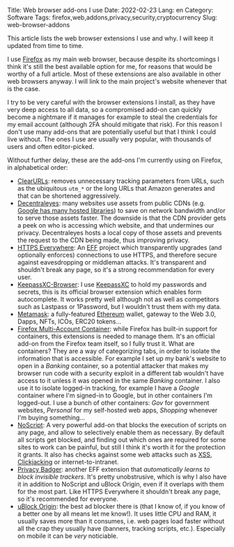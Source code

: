 Title: Web browser add-ons I use
Date: 2022-02-23
Lang: en
Category: Software
Tags: firefox,web,addons,privacy,security,cryptocurrency
Slug: web-browser-addons

This article lists the web browser extensions I use and why. I will keep it updated from
time to time.

I use [Firefox](https://www.mozilla.org/en-US/firefox/new/) as my main web browser,
because despite its shortcomings I think it's still the best available option for me, for
reasons that would be worthy of a full article. Most of these extensions are also
available in other web browsers anyway. I will link to the main project's website whenever
that is the case.

I try to be very careful with the browser extensions I install, as they have very deep
access to all data, so a compromised add-on can quickly become a nightmare if it manages
for example to steal the credentials for my email account (although 2FA should mitigate
that risk). For this reason I don't use many add-ons that are potentially useful but that
I think I could live without. The ones I use are usually very popular, with thousands of
users and often editor-picked.

Without further delay, these are the add-ons I'm currently using on Firefox, in
alphabetical order:

- [ClearURLs](https://addons.mozilla.org/firefox/addon/clearurls/): removes unnecessary
  tracking parameters from URLs, such as the ubiquitous `utm_*` or the long URLs that
  Amazon generates and that can be shortened aggressively.
- [Decentraleyes](https://decentraleyes.org/): many websites use assets from public CDNs
  (e.g. [Google has many hosted
  libraries](https://developers.google.com/speed/libraries/)) to save on network bandwidth
  and/or to serve those assets faster. The downside is that the CDN provider gets a peek
  on who is accessing which website, and that undermines our privacy. Decentraleyes hosts
  a local copy of those assets and prevents the request to the CDN being made, thus
  improving privacy.
- [HTTPS Everywhere](https://www.eff.org/https-everywhere): An [EFF](https://www.eff.org/)
  project which transparently upgrades (and optionally enforces) connections to use HTTPS,
  and therefore secure against eavesdropping or middleman attacks. It's transparent and
  shouldn't break any page, so it's a strong recommendation for every user.
- [KeepassXC-Browser](https://keepassxc.org/docs/KeePassXC_GettingStarted.html#_setup_browser_integration):
  I use [KeepassXC](https://keepassxc.org/) to hold my passwords and secrets, this is its
  official browser extension which enables form autocomplete. It works pretty well
  although not as well as competitors such as Lastpass or 1Password, but I wouldn't trust
  them with my data.
- [Metamask](https://metamask.io/): a fully-featured [Ethereum](https://ethereum.org/en/)
  wallet, gateway to the Web 3.0, Dapps, NFTs, ICOs, ERC20 tokens...
- [Firefox Multi-Account
  Container](https://addons.mozilla.org/en-US/firefox/addon/multi-account-containers/):
  while Firefox has built-in support for containers, this extensions is needed to manage
  them. It's an official add-on from the Firefox team itself, so I fully trust it. What
  are containers? They are a way of categorizing tabs, in order to isolate the information
  that is accessible. For example I set up my bank's website to open in a _Banking_
  container, so a potential attacker that makes my browser run code with a security
  exploit in a different tab wouldn't have access to it unless it was opened in the same
  _Banking_ container. I also use it to isolate logged-in tracking, for example I have a
  _Google_ container where I'm signed-in to Google, but in other containers I'm
  logged-out. I use a bunch of other containers: _Gov_ for government websites, _Personal_
  for my self-hosted web apps, _Shopping_ whenever I'm buying something...
- [NoScript](https://noscript.net/): A very powerful add-on that blocks the execution of
  scripts on any page, and allow to selectively enable them as necessary. By default all
  scripts get blocked, and finding out which ones are required for some sites to work can
  be painful, but still I think it's worth it for the protection it grants. It also has
  checks against some web attacks such as [XSS](https://en.wikipedia.org/wiki/Xss),
  [Clickjacking](https://en.wikipedia.org/wiki/Clickjacking) or internet-to-intranet.
- [Privacy Badger](https://privacybadger.org/): another EFF extension that _automatically
  learns to block invisible trackers_. It's pretty unobstrusive, which is why I also have
  it in addition to NoScript and uBlock Origin, even if it overlaps with them for the most
  part. Like HTTPS Everywhere it shouldn't break any page, so it's recommended for
  everyone.
- [uBlock Origin](https://ublockorigin.com/): the best ad blocker there is (that I know
  of, if you know of a better one by all means let me know!). It uses little CPU and RAM,
  it usually saves more than it consumes, i.e. web pages load faster without all the crap
  they usually have (banners, tracking scripts, etc.). Especially on mobile it can be
  *very* noticiable.
